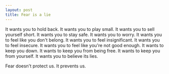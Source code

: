 ```yaml
---
layout: post
title: Fear is a lie
---
```


It wants you to hold back. It wants you to play small. It wants you to sell yourself short. It wants you to stay safe. It wants you to worry. It wants you to feel like you don't belong. It wants you to feel insignificant. It wants you to feel insecure. It wants you to feel like you're not good enough. It wants to keep you down. It wants to keep you from being free. It wants to keep you from yourself. It wants you to believe its lies.

Fear doesn't protect us. It prevents us.

